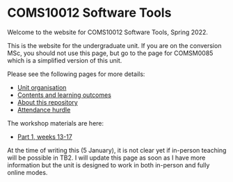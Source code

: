 # COMS10012 Software Tools

Welcome to the website for COMS10012 Software Tools, Spring 2022.

This is the website for the undergraduate unit. If you are on the conversion MSc, you should not use this page, but go to the page for COMSM0085 which is a simplified version of this unit.

Please see the following pages for more details:

  - [Unit organisation](organisation.md)
  - [Contents and learning outcomes](contents.md)
  - [About this repository](repository.md)
  - [Attendance hurdle](hurdle.md)

The workshop materials are here:

  - [Part 1, weeks 13-17](exercises/part1/)

At the time of writing this (5 January), it is not clear yet if in-person teaching will be possible in TB2. I will update this page as soon as I have more information but the unit is designed to work in both in-person and fully online modes.
